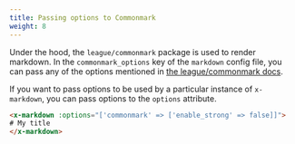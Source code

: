 ```yaml
---
title: Passing options to Commonmark
weight: 8
---
```


Under the hood, the `league/commonmark` package is used to render markdown. In the `commonmark_options` key of the `markdown` config file, you can pass any of the options mentioned in [the league/commonmark docs](https://commonmark.thephpleague.com/1.6/configuration/).

If you want to pass options to be used by a particular instance of `x-markdown`, you can pass options to the `options` attribute.

```html
<x-markdown :options="['commonmark' => ['enable_strong' => false]]">
# My title
</x-markdown>
```
